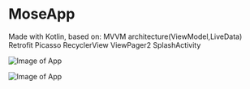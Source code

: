 # MoseApp

Made with Kotlin, based on:
MVVM architecture(ViewModel,LiveData)
Retrofit
Picasso
RecyclerView
ViewPager2
SplashActivity

![Image of App](https://i.imgur.com/30lEkVr.png)

![Image of App](https://i.imgur.com/hai9C7f.png)

